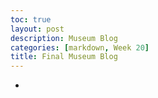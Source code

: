 ```yaml
---
toc: true
layout: post
description: Museum Blog
categories: [markdown, Week 20]
title: Final Museum Blog
---
```


- 